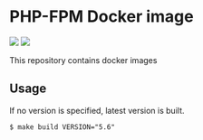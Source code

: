 # PHP-FPM Docker image

[![](https://images.microbadger.com/badges/image/mgar/php-fpm-docker.svg)](https://microbadger.com/images/mgar/php-fpm-docker "Get your own image badge on microbadger.com") [![](https://images.microbadger.com/badges/version/mgar/php-fpm-docker.svg)](https://microbadger.com/images/mgar/php-fpm-docker "Get your own version badge on microbadger.com")

This repository contains docker images

## Usage

If no version is specified, latest version is built.
```
$ make build VERSION="5.6"
